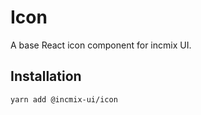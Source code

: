 # Icon

A base React icon component for incmix UI.

## Installation

```sh
yarn add @incmix-ui/icon
```
